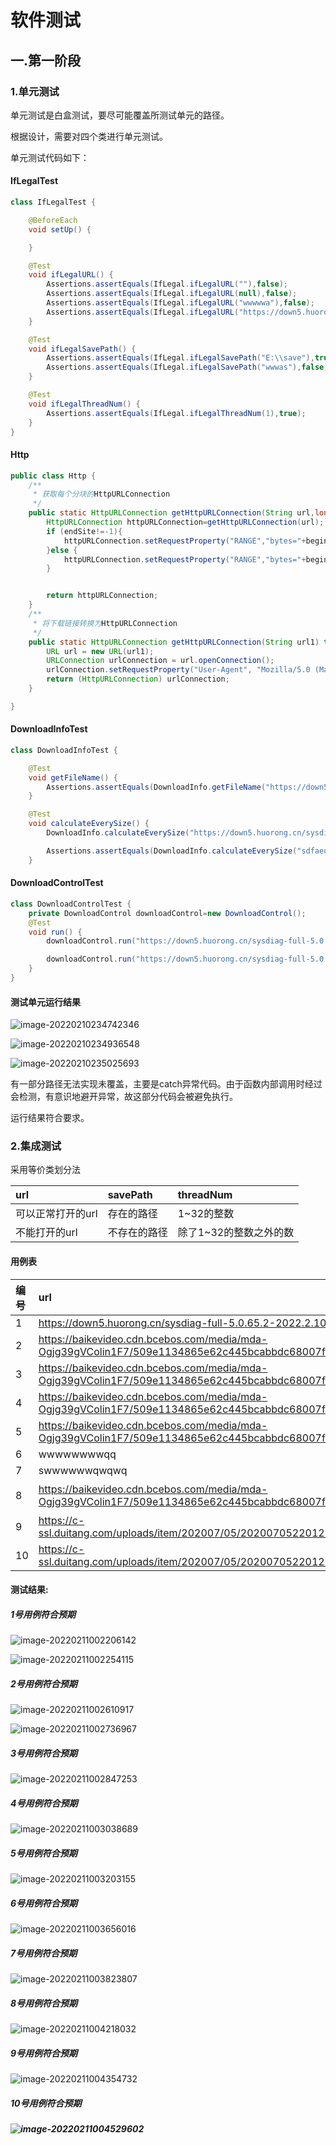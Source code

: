 

# 软件测试

## 一.第一阶段

### 1.单元测试

单元测试是白盒测试，要尽可能覆盖所测试单元的路径。

根据设计，需要对四个类进行单元测试。

单元测试代码如下：

#### IfLegalTest

```java
class IfLegalTest {

    @BeforeEach
    void setUp() {

    }

    @Test
    void ifLegalURL() {
        Assertions.assertEquals(IfLegal.ifLegalURL(""),false);
        Assertions.assertEquals(IfLegal.ifLegalURL(null),false);
        Assertions.assertEquals(IfLegal.ifLegalURL("wwwwwa"),false);
        Assertions.assertEquals(IfLegal.ifLegalURL("https://down5.huorong.cn/sysdiag-full-5.0.65.2-2022.2.10.1.exe"),true);
    }

    @Test
    void ifLegalSavePath() {
        Assertions.assertEquals(IfLegal.ifLegalSavePath("E:\\save"),true);
        Assertions.assertEquals(IfLegal.ifLegalSavePath("wwwas"),false);
    }

    @Test
    void ifLegalThreadNum() {
        Assertions.assertEquals(IfLegal.ifLegalThreadNum(1),true);
    }
}
```

#### Http

```java
public class Http {
    /**
     * 获取每个分块的HttpURLConnection
     */
    public static HttpURLConnection getHttpURLConnection(String url,long beginSite,long endSite) throws IOException {
        HttpURLConnection httpURLConnection=getHttpURLConnection(url);
        if (endSite!=-1){
            httpURLConnection.setRequestProperty("RANGE","bytes="+beginSite+"-"+endSite);
        }else {
            httpURLConnection.setRequestProperty("RANGE","bytes="+beginSite+"-");
        }


        return httpURLConnection;
    }
    /**
     * 将下载链接转换为HttpURLConnection
     */
    public static HttpURLConnection getHttpURLConnection(String url1) throws IOException {
        URL url = new URL(url1);
        URLConnection urlConnection = url.openConnection();
        urlConnection.setRequestProperty("User-Agent", "Mozilla/5.0 (Macintosh; Intel Mac OS X 10_7_0) AppleWebKit/535.11 (KHTML, like Gecko) Chrome/17.0.963.56 Safari/535.11");
        return (HttpURLConnection) urlConnection;
    }

}
```
#### DownloadInfoTest

```java
class DownloadInfoTest {

    @Test
    void getFileName() {
        Assertions.assertEquals(DownloadInfo.getFileName("https://down5.huorong.cn/sysdiag-full-5.0.65.2-2022.2.10.1.exe","E:\\save"),"E:\\save\\sysdiag-full-5.0.65.2-2022.2.10.1.exe");
    }

    @Test
    void calculateEverySize() {
        DownloadInfo.calculateEverySize("https://down5.huorong.cn/sysdiag-full-5.0.65.2-2022.2.10.1.exe",8);

        Assertions.assertEquals(DownloadInfo.calculateEverySize("sdfaeqewwwqqqa",8),0);
    }

```

#### DownloadControlTest

```java
class DownloadControlTest {
    private DownloadControl downloadControl=new DownloadControl();
    @Test
    void run() {
        downloadControl.run("https://down5.huorong.cn/sysdiag-full-5.0.65.2-2022.2.10.1.exe","E:\\save",3);

        downloadControl.run("https://down5.huorong.cn/sysdiag-full-5.0.65.2-2022.2.10.1.xxxe","E:\\save",3);
    }
}
```

#### 测试单元运行结果

![image-20220210234742346](.\image\第一阶段\第一阶段单元测试1.png)

![image-20220210234936548](.\image\第一阶段\第一阶段单元测试2.png)

![image-20220210235025693](.\image\第一阶段\第一阶段单元测试3.png)

有一部分路径无法实现未覆盖，主要是catch异常代码。由于函数内部调用时经过会检测，有意识地避开异常，故这部分代码会被避免执行。

运行结果符合要求。

### 2.集成测试

采用等价类划分法

|    url       | savePath | threadNum |
| :------------ | :---- |:---- |
| 可以正常打开的url | 存在的路径   | 1~32的整数 |
|  不能打开的url   |  不存在的路径   | 除了1~32的整数之外的数|

#### 用例表

|    编号     |    url       | savePath | threadNum |
| :------------ | :---- |:---- |:---- |
| 1 | https://down5.huorong.cn/sysdiag-full-5.0.65.2-2022.2.10.1.exe | E:\save | 8 |
| 2 | https://baikevideo.cdn.bcebos.com/media/mda-Ogjg39gVColin1F7/509e1134865e62c445bcabbdc68007f0.mp4 | E:\save | 8 |
| 3 | https://baikevideo.cdn.bcebos.com/media/mda-Ogjg39gVColin1F7/509e1134865e62c445bcabbdc68007f0.mp4 | wsollllw | 8 |
| 4 | https://baikevideo.cdn.bcebos.com/media/mda-Ogjg39gVColin1F7/509e1134865e62c445bcabbdc68007f0.mp4 | E:\save | 0 |
| 5 | https://baikevideo.cdn.bcebos.com/media/mda-Ogjg39gVColin1F7/509e1134865e62c445bcabbdc68007f0.mp4 | E:\save | 40 |
| 6 | wwwwwwwwqq | E:\save | 8 |
| 7 | swwwwwwqwqwq | wefcdzddcds | 8 |
| 8 | https://baikevideo.cdn.bcebos.com/media/mda-Ogjg39gVColin1F7/509e1134865e62c445bcabbdc68007f0.mp4 | E:\不存在的文件夹 | 8 |
| 9 | https://c-ssl.duitang.com/uploads/item/202007/05/20200705220128_qaxlx.jpg | E:\save | 8 |
| 10 | https://c-ssl.duitang.com/uploads/item/202007/05/20200705220128_qaxlx.jpg | E:\save | 1         |

#### 测试结果:

##### 1号用例符合预期

![image-20220211002206142](.\image\第一阶段\第一阶段集成测试11.png)

![image-20220211002254115](.\image\第一阶段\第一阶段集成测试12.png)

##### 2号用例符合预期

![image-20220211002610917](.\image\第一阶段\第一阶段集成测试21.png)

![image-20220211002736967](.\image\第一阶段\第一阶段集成测试22.png)

##### 3号用例符合预期

![image-20220211002847253](.\image\第一阶段\第一阶段单元测试31.png)

##### 4号用例符合预期

![image-20220211003038689](.\image\第一阶段\第一阶段集成测试41.png)

##### 5号用例符合预期

![image-20220211003203155](.\image\第一阶段\第一阶段集成测试51.png)

##### 6号用例符合预期

![image-20220211003656016](.\image\第一阶段\第一阶段单元测试61.png)

##### 7号用例符合预期

![image-20220211003823807](.\image\第一阶段\第一阶段集成测试71.png)

##### 8号用例符合预期

![image-20220211004218032](.\image\第一阶段\第一阶段集成测试81.png)

##### 9号用例符合预期

![image-20220211004354732](.\image\第一阶段\第一阶段集成测试91.png)

##### 10号用例符合预期

##### ![image-20220211004529602](.\image\第一阶段\第一阶段集成测试101.png)